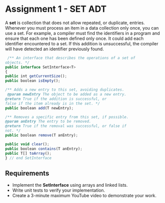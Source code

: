 # Assignment 1 - SET ADT
A **set** is collection that does not allow repeated, or duplicate, entries. Whenever you
must process an item in a data collection only once, you can use a set. For example, a compiler must
find the identifiers in a program and ensure that each one has been defined only once. It could add
each identifier encountered to a set. If this addition is unsuccessful, the compiler will have detected
an identifier previously found.

```js
 /** An interface that describes the operations of a set of
objects. */
public interface SetInterface<T>
{
public int getCurrentSize();
public boolean isEmpty();

/** Adds a new entry to this set, avoiding duplicates.
 @param newEntry The object to be added as a new entry.
@return True if the addition is successful, or
false if the item already is in the set. */
public boolean add(T newEntry);

/** Removes a specific entry from this set, if possible.
@param anEntry The entry to be removed.
@return True if the removal was successful, or false if
not. */
public boolean remove(T anEntry);

public void clear();
public boolean contains(T anEntry);
public T[] toArray();
} // end SetInterface
```

## Requirements
- Implement the **SetInterface** using arrays and linked lists.
- Write unit tests to verify your implementation. 
- Create a 3-minute maximum YouTube video to demonstrate your work.



